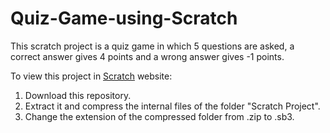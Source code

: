 # Quiz-Game-using-Scratch
This scratch project is a quiz game in which 5 questions are asked, a correct answer gives 4 points and a wrong answer gives -1 points.

To view this project in [Scratch](https://scratch.mit.edu/) website:
1. Download this repository.
2. Extract it and compress the internal files of the folder "Scratch Project".
3. Change the extension of the compressed folder from .zip to .sb3.

